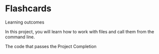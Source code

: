# Flashcards

Learning outcomes

In this project, you will learn how to work with files and call them from the command line.

The code that passes the Project Completion
